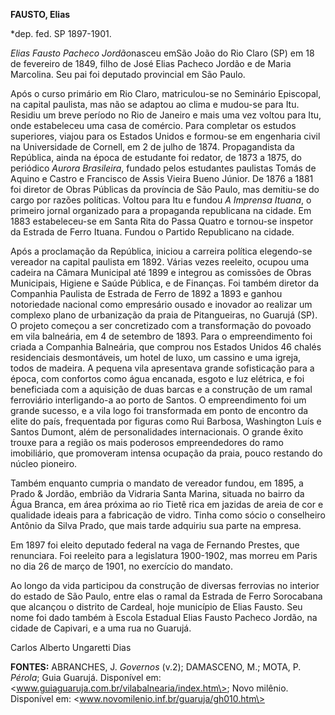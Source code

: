 **FAUSTO, Elias**

\*dep. fed. SP 1897-1901.

*Elias Fausto Pacheco Jordão*nasceu emSão João do Rio Claro (SP) em 18
de fevereiro de 1849, filho de José Elias Pacheco Jordão e de Maria
Marcolina. Seu pai foi deputado provincial em São Paulo.

Após o curso primário em Rio Claro, matriculou-se no Seminário
Episcopal, na capital paulista, mas não se adaptou ao clima e mudou-se
para Itu. Residiu um breve período no Rio de Janeiro e mais uma vez
voltou para Itu, onde estabeleceu uma casa de comércio. Para completar
os estudos superiores, viajou para os Estados Unidos e formou-se em
engenharia civil na Universidade de Cornell, em 2 de julho de 1874.
Propagandista da República, ainda na época de estudante foi redator, de
1873 a 1875, do periódico *Aurora Brasileira*, fundado pelos estudantes
paulistas Tomás de Aquino e Castro e Francisco de Assis Vieira Bueno
Júnior. De 1876 a 1881 foi diretor de Obras Públicas da província de São
Paulo, mas demitiu-se do cargo por razões políticas. Voltou para Itu e
fundou *A* *Imprensa Ituana*, o primeiro jornal organizado para a
propaganda republicana na cidade. Em 1883 estabeleceu-se em Santa Rita
do Passa Quatro e tornou-se inspetor da Estrada de Ferro Ituana. Fundou
o Partido Republicano na cidade.

Após a proclamação da República, iniciou a carreira política elegendo-se
vereador na capital paulista em 1892. Várias vezes reeleito, ocupou uma
cadeira na Câmara Municipal até 1899 e integrou as comissões de Obras
Municipais, Higiene e Saúde Pública, e de Finanças. Foi também diretor
da Companhia Paulista de Estrada de Ferro de 1892 a 1893 e ganhou
notoriedade nacional como empresário ousado e inovador ao realizar um
complexo plano de urbanização da praia de Pitangueiras, no Guarujá (SP).
O projeto começou a ser concretizado com a transformação do povoado em
vila balneária, em 4 de setembro de 1893. Para o empreendimento foi
criada a Companhia Balneária, que comprou nos Estados Unidos 46 chalés
residenciais desmontáveis, um hotel de luxo, um cassino e uma igreja,
todos de madeira. A pequena vila apresentava grande sofisticação para a
época, com confortos como água encanada, esgoto e luz elétrica, e foi
beneficiada com a aquisição de duas barcas e a construção de um ramal
ferroviário interligando-a ao porto de Santos. O empreendimento foi um
grande sucesso, e a vila logo foi transformada em ponto de encontro da
elite do país, frequentada por figuras como Rui Barbosa, Washington Luís
e Santos Dumont, além de personalidades internacionais. O grande êxito
trouxe para a região os mais poderosos empreendedores do ramo
imobiliário, que promoveram intensa ocupação da praia, pouco restando do
núcleo pioneiro.

Também enquanto cumpria o mandato de vereador fundou, em 1895, a Prado &
Jordão, embrião da Vidraria Santa Marina, situada no bairro da Água
Branca, em área próxima ao rio Tietê rica em jazidas de areia de cor e
qualidade ideais para a fabricação de vidro. Tinha como sócio o
conselheiro Antônio da Silva Prado, que mais tarde adquiriu sua parte na
empresa.

Em 1897 foi eleito deputado federal na vaga de Fernando Prestes, que
renunciara. Foi reeleito para a legislatura 1900-1902, mas morreu em
Paris no dia 26 de março de 1901, no exercício do mandato.

Ao longo da vida participou da construção de diversas ferrovias no
interior do estado de São Paulo, entre elas o ramal da Estrada de Ferro
Sorocabana que alcançou o distrito de Cardeal, hoje município de Elias
Fausto. Seu nome foi dado também à Escola Estadual Elias Fausto Pacheco
Jordão, na cidade de Capivari, e a uma rua no Guarujá.

Carlos Alberto Ungaretti Dias

**FONTES:** ABRANCHES, J. *Governos* (v.2); DAMASCENO, M.; MOTA, P.
*Pérola*; Guia Guarujá. Disponível em:
\<www.guiaguaruja.com.br/vilabalnearia/index.htm\>; Novo milênio.
Disponível em: \<www.novomilenio.inf.br/guaruja/gh010.htm\>
